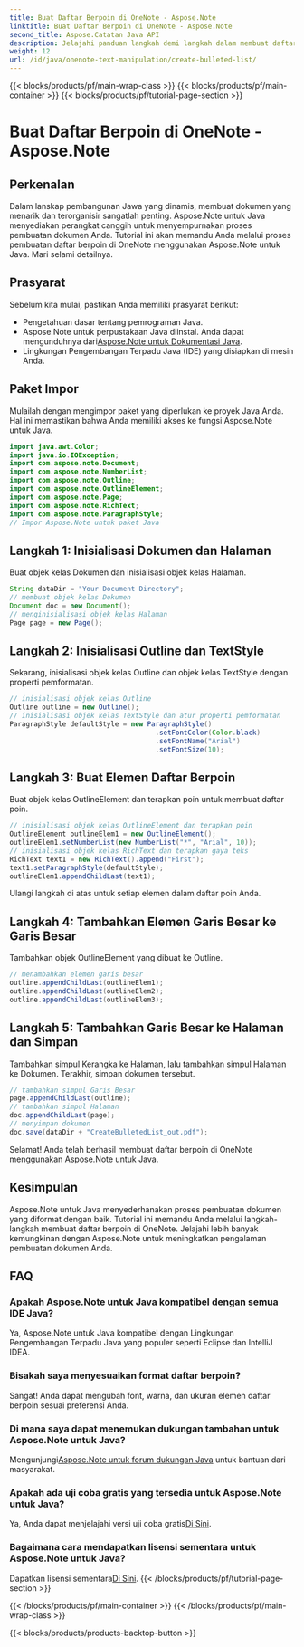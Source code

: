 ```yaml
---
title: Buat Daftar Berpoin di OneNote - Aspose.Note
linktitle: Buat Daftar Berpoin di OneNote - Aspose.Note
second_title: Aspose.Catatan Java API
description: Jelajahi panduan langkah demi langkah dalam membuat daftar berpoin di OneNote menggunakan Aspose.Note untuk Java. Tingkatkan pembuatan dokumen Anda dengan mudah.
weight: 12
url: /id/java/onenote-text-manipulation/create-bulleted-list/
---
```


{{< blocks/products/pf/main-wrap-class >}}
{{< blocks/products/pf/main-container >}}
{{< blocks/products/pf/tutorial-page-section >}}

# Buat Daftar Berpoin di OneNote - Aspose.Note

## Perkenalan
Dalam lanskap pembangunan Jawa yang dinamis, membuat dokumen yang menarik dan terorganisir sangatlah penting. Aspose.Note untuk Java menyediakan perangkat canggih untuk menyempurnakan proses pembuatan dokumen Anda. Tutorial ini akan memandu Anda melalui proses pembuatan daftar berpoin di OneNote menggunakan Aspose.Note untuk Java. Mari selami detailnya.
## Prasyarat
Sebelum kita mulai, pastikan Anda memiliki prasyarat berikut:
- Pengetahuan dasar tentang pemrograman Java.
-  Aspose.Note untuk perpustakaan Java diinstal. Anda dapat mengunduhnya dari[Aspose.Note untuk Dokumentasi Java](https://reference.aspose.com/note/java/).
- Lingkungan Pengembangan Terpadu Java (IDE) yang disiapkan di mesin Anda.
## Paket Impor
Mulailah dengan mengimpor paket yang diperlukan ke proyek Java Anda. Hal ini memastikan bahwa Anda memiliki akses ke fungsi Aspose.Note untuk Java.
```java
import java.awt.Color;
import java.io.IOException;
import com.aspose.note.Document;
import com.aspose.note.NumberList;
import com.aspose.note.Outline;
import com.aspose.note.OutlineElement;
import com.aspose.note.Page;
import com.aspose.note.RichText;
import com.aspose.note.ParagraphStyle;
// Impor Aspose.Note untuk paket Java
```
## Langkah 1: Inisialisasi Dokumen dan Halaman
Buat objek kelas Dokumen dan inisialisasi objek kelas Halaman.
```java
String dataDir = "Your Document Directory";
// membuat objek kelas Dokumen
Document doc = new Document();
// menginisialisasi objek kelas Halaman
Page page = new Page();
```
## Langkah 2: Inisialisasi Outline dan TextStyle
Sekarang, inisialisasi objek kelas Outline dan objek kelas TextStyle dengan properti pemformatan.
```java
// inisialisasi objek kelas Outline
Outline outline = new Outline();
// inisialisasi objek kelas TextStyle dan atur properti pemformatan
ParagraphStyle defaultStyle = new ParagraphStyle()
                                    .setFontColor(Color.black)
                                    .setFontName("Arial")
                                    .setFontSize(10);
```
## Langkah 3: Buat Elemen Daftar Berpoin
Buat objek kelas OutlineElement dan terapkan poin untuk membuat daftar poin.
```java
// inisialisasi objek kelas OutlineElement dan terapkan poin
OutlineElement outlineElem1 = new OutlineElement();
outlineElem1.setNumberList(new NumberList("*", "Arial", 10));
// inisialisasi objek kelas RichText dan terapkan gaya teks
RichText text1 = new RichText().append("First");
text1.setParagraphStyle(defaultStyle);
outlineElem1.appendChildLast(text1);
```
Ulangi langkah di atas untuk setiap elemen dalam daftar poin Anda.
## Langkah 4: Tambahkan Elemen Garis Besar ke Garis Besar
Tambahkan objek OutlineElement yang dibuat ke Outline.
```java
// menambahkan elemen garis besar
outline.appendChildLast(outlineElem1);
outline.appendChildLast(outlineElem2);
outline.appendChildLast(outlineElem3);
```
## Langkah 5: Tambahkan Garis Besar ke Halaman dan Simpan
Tambahkan simpul Kerangka ke Halaman, lalu tambahkan simpul Halaman ke Dokumen. Terakhir, simpan dokumen tersebut.
```java
// tambahkan simpul Garis Besar
page.appendChildLast(outline);
// tambahkan simpul Halaman
doc.appendChildLast(page);
// menyimpan dokumen
doc.save(dataDir + "CreateBulletedList_out.pdf");
```
Selamat! Anda telah berhasil membuat daftar berpoin di OneNote menggunakan Aspose.Note untuk Java.
## Kesimpulan
Aspose.Note untuk Java menyederhanakan proses pembuatan dokumen yang diformat dengan baik. Tutorial ini memandu Anda melalui langkah-langkah membuat daftar berpoin di OneNote. Jelajahi lebih banyak kemungkinan dengan Aspose.Note untuk meningkatkan pengalaman pembuatan dokumen Anda.
## FAQ
### Apakah Aspose.Note untuk Java kompatibel dengan semua IDE Java?
Ya, Aspose.Note untuk Java kompatibel dengan Lingkungan Pengembangan Terpadu Java yang populer seperti Eclipse dan IntelliJ IDEA.
### Bisakah saya menyesuaikan format daftar berpoin?
Sangat! Anda dapat mengubah font, warna, dan ukuran elemen daftar berpoin sesuai preferensi Anda.
### Di mana saya dapat menemukan dukungan tambahan untuk Aspose.Note untuk Java?
 Mengunjungi[Aspose.Note untuk forum dukungan Java](https://forum.aspose.com/c/note/28) untuk bantuan dari masyarakat.
### Apakah ada uji coba gratis yang tersedia untuk Aspose.Note untuk Java?
 Ya, Anda dapat menjelajahi versi uji coba gratis[Di Sini](https://releases.aspose.com/).
### Bagaimana cara mendapatkan lisensi sementara untuk Aspose.Note untuk Java?
 Dapatkan lisensi sementara[Di Sini](https://purchase.aspose.com/temporary-license/).
{{< /blocks/products/pf/tutorial-page-section >}}

{{< /blocks/products/pf/main-container >}}
{{< /blocks/products/pf/main-wrap-class >}}

{{< blocks/products/products-backtop-button >}}
